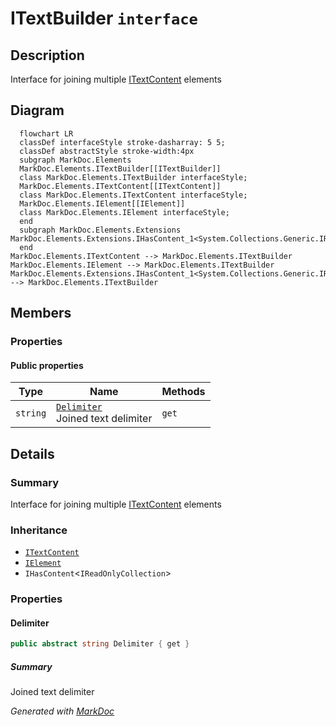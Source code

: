 # ITextBuilder `interface`

## Description
Interface for joining multiple [ITextContent](./markdocelements-ITextContent) elements

## Diagram
```mermaid
  flowchart LR
  classDef interfaceStyle stroke-dasharray: 5 5;
  classDef abstractStyle stroke-width:4px
  subgraph MarkDoc.Elements
  MarkDoc.Elements.ITextBuilder[[ITextBuilder]]
  class MarkDoc.Elements.ITextBuilder interfaceStyle;
  MarkDoc.Elements.ITextContent[[ITextContent]]
  class MarkDoc.Elements.ITextContent interfaceStyle;
  MarkDoc.Elements.IElement[[IElement]]
  class MarkDoc.Elements.IElement interfaceStyle;
  end
  subgraph MarkDoc.Elements.Extensions
MarkDoc.Elements.Extensions.IHasContent_1<System.Collections.Generic.IReadOnlyCollection_1[[IHasContent]]
  end
MarkDoc.Elements.ITextContent --> MarkDoc.Elements.ITextBuilder
MarkDoc.Elements.IElement --> MarkDoc.Elements.ITextBuilder
MarkDoc.Elements.Extensions.IHasContent_1<System.Collections.Generic.IReadOnlyCollection_1 --> MarkDoc.Elements.ITextBuilder
```

## Members
### Properties
#### Public  properties
| Type | Name | Methods |
| --- | --- | --- |
| `string` | [`Delimiter`](markdocelements-ITextBuilder#delimiter)<br>Joined text delimiter | `get` |

## Details
### Summary
Interface for joining multiple [ITextContent](./markdocelements-ITextContent) elements

### Inheritance
 - [
`ITextContent`
](./markdocelements-ITextContent)
 - [
`IElement`
](./markdocelements-IElement)
 - `IHasContent`&lt;`IReadOnlyCollection`&gt;

### Properties
#### Delimiter
```csharp
public abstract string Delimiter { get }
```
##### Summary
Joined text delimiter

*Generated with* [*MarkDoc*](https://github.com/hailstorm75/MarkDoc.Core)

